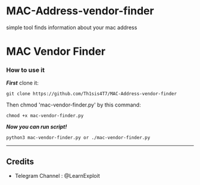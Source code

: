 # MAC-Address-vendor-finder
simple tool finds information about your mac address
# MAC Vendor Finder
### How to use it
***First*** clone it:
```term
git clone https://github.com/Th1sis4T7/MAC-Address-vendor-finder
```
Then chmod 'mac-vendor-finder.py' by this command:
```term
chmod +x mac-vendor-finder.py
```
***Now you can run script!***
```term
python3 mac-vendor-finder.py or ./mac-vendor-finder.py
```
---
## Credits
* Telegram Channel : @LearnExploit
